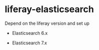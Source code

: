 # liferay-elasticsearch

Depend on the liferay version and set up

- Elasticsearch 6.x



- Elasticsearch 7.x
